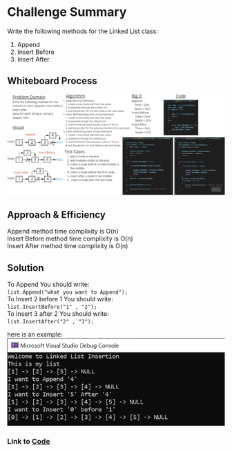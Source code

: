 # Challenge Summary
Write the following methods for the Linked List class:
1. Append
2. Insert Before
3. Insert After

## Whiteboard Process
![Linked List Insertions](../images/linked-list-insertions.jpg)

## Approach & Efficiency
Append method time complixity is O(n)<br>
Insert Before method time complixity is O(n)<br>
Insert After method time complixity is O(n)<br>

## Solution
To Append You should write:<br>
``list.Append("what you want to Append");``<br>
To Insert 2 before 1 You should write:<br>
``list.InsertBefore("1" , "2");``<br>
To Insert 3 after 2 You should write:<br>
``list.InsertAfter("2" , "3");``<br>

here is an example:<br>
![LinkedListInsertionsExample](../images/LinkedListInsertionsExample.png)

### Link to [Code](./LinkedList.cs)